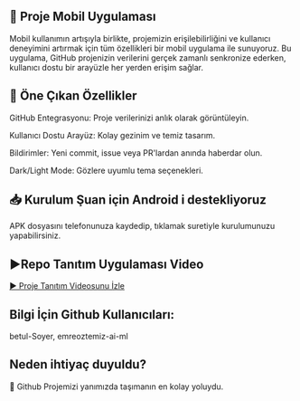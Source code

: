 ## 📱 Proje Mobil Uygulaması
Mobil kullanımın artışıyla birlikte, projemizin erişilebilirliğini ve kullanıcı deneyimini artırmak için tüm özellikleri bir mobil uygulama ile sunuyoruz. Bu uygulama, GitHub projenizin verilerini gerçek zamanlı senkronize ederken, kullanıcı dostu bir arayüzle her yerden erişim sağlar.

## 🚀 Öne Çıkan Özellikler
GitHub Entegrasyonu: Proje verilerinizi anlık olarak görüntüleyin.

Kullanıcı Dostu Arayüz: Kolay gezinim ve temiz tasarım.

Bildirimler: Yeni commit, issue veya PR'lardan anında haberdar olun.

Dark/Light Mode: Gözlere uyumlu tema seçenekleri.

## 📥 Kurulum Şuan için Android i destekliyoruz
APK dosyasını telefonunuza kaydedip, tıklamak suretiyle kurulumunuzu yapabilirsiniz.

## ▶️Repo Tanıtım Uygulaması Video

[▶️ Proje Tanıtım Videosunu İzle](https://github.com/user-attachments/assets/be3f8c3e-b136-48ee-bd97-2c59be072498)

## Bilgi İçin Github Kullanıcıları:
betul-Soyer, emreoztemiz-ai-ml

## Neden ihtiyaç duyuldu?
🔔 Github Projemizi yanımızda taşımanın en kolay yoluydu. 

